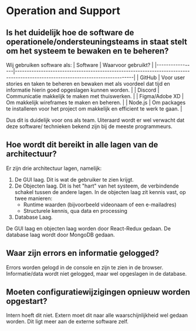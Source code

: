 # Operation and Support

## Is het duidelijk hoe de software de operationele/ondersteuningsteams in staat stelt om het systeem te bewaken en te beheren?

Wij gebruiken software als:
| Software | Waarvoor gebruikt? |
|-----------------|--------------------------------------------------------------------------------------------------------------------------------|
| GitHub | Voor user stories en taken te beheren en bewaken met als voordeel dat tijd en informatie hierin goed opgeslagen kunnen worden. |
| Discord | Communicatie makkelijk te maken met thuiswerken. |
| Figma/Adobe XD | Om makkelijk wireframes te maken en beheren. |
| Node.js | Om packages te installeren voor het project om makkelijk en efficient te werk te gaan. |

Dus dit is duidelijk voor ons als team. Uiteraard wordt er wel verwacht dat deze software/ technieken bekend zijn bij de meeste programmeurs.

## Hoe wordt dit bereikt in alle lagen van de architectuur?

Er zijn drie architectuur lagen, namelijk:

1. De GUI laag. Dit is wat de gebruiker te zien krijgt.
2. De Objecten laag. Dit is het "hart" van het systeem, de verbindende schakel tussen de andere lagen. In de objecten laag zit kennis vast, op twee manieren:
   - Runtime waarden (bijvoorbeeld videonaam of een e-mailadres)
   - Structurele kennis, qua data en processing
3. Database Laag.

De GUI laag en objecten laag worden door React-Redux gedaan. De database laag wordt door MongoDB gedaan.

## Waar zijn errors en informatie gelogged?

Errors worden gelogd in de console en zijn te zien in de browser. Informatie/data wordt niet gelogged, maar wel opgeslagen in de database.

## Moeten configuratiewijzigingen opnieuw worden opgestart?

Intern hoeft dit niet. Extern moet dit naar alle waarschijnlijkheid wel gedaan worden. Dit ligt meer aan de externe software zelf.

<!--
Intent

Most systems will be subject to support and operational requirements, particularly around how they are monitored, managed and administered. Including a dedicated section in the software guidebook lets you be explicit about how your software will or does support those requirements. This section should address the following types of questions:

• Is it clear how the software provides the ability for operation/support teams to monitor and manage the system?
• How is this achieved across all tiers of the architecture?
• How can operational staff diagnose problems?
• Where are errors and information logged? (e.g. log files, Windows Event Log, SMNP, JMX, WMI, custom diagnostics, etc)
• Do configuration changes require a restart?
• Arethereanymanualhousekeepingtasksthatneedtobeperformedonaregularbasis?
• Does old data need to be periodically archived?
-->
